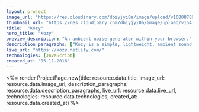 ```yaml
---
layout: project
image_url: "https://res.cloudinary.com/dbiyjyi0a/image/upload/v1680878802/portfolio/kozy.webp"
thumbnail_url: "https://res.cloudinary.com/dbiyjyi0a/image/upload/v1547913806/portfolio/kozy-logo.png"
title:  "Kozy"
hero_title: "Kozy"
preview_description: "An ambient noise generator within your browser."
description_paragraphs: ["Kozy is a simple, lightweight, ambient sound web app written using vanilla JavaScript."]
live_url: "https://kozy.netlify.com/"
technologies: [JavaScript]
created_at: '05-11-2016'
---
```


<%= render ProjectPage.new(title: resource.data.title, image_url: resource.data.image_url, description_paragraphs: resource.data.description_paragraphs, live_url: resource.data.live_url, technologies: resource.data.technologies, created_at: resource.data.created_at) %>